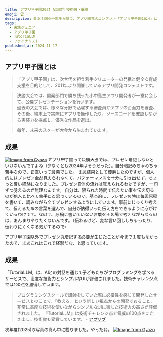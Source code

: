 ```yaml
---
title: アプリ甲子園2024 AI部門 技術賞・優勝
emoji: 🏆
description: 日本全国の中高生が競う、アプリ開発のコンテスト「アプリ甲子園2024」にて、TutoriaLLMプロジェクトがAI部門において本戦に進出し、技術賞と優勝・総務大臣賞を受賞しました。
tags:
  - 未踏ジュニア
  - アプリ甲子園
  - TutoriaLLM
  - ファイナリスト
published_at: 2024-11-17
---
```

## アプリ甲子園とは
> 「アプリ甲子園」は、次世代を担う若手クリエーターの発掘と健全な育成支援を目的として、2011年より開催しているアプリ開発コンテストです。  
  
> 決勝大会では、開発部門で勝ち残った小中高生アプリ開発者が一堂に会して、公開プレゼンテーションを行います。  
過去の大会では、様々な分野で活躍する審査員がアプリの企画力を審査、  
その後、端末上で実際にアプリを操作したり、ソースコードを確認しながら実装力を採点し、優秀な作品を選出。  
  
> 毎年、未来のスターが大会から生まれています。


## 成果
[![Image from Gyazo](https://i.gyazo.com/9f2c4e55ee297af5b2edd0275c0bd4b2.jpg)](https://gyazo.com/9f2c4e55ee297af5b2edd0275c0bd4b2)
アプリ甲子園って決勝大会では、プレゼン暗記しないといけないんですよね（少なくとも2024年はそうだった）。自分暗記めちゃめちゃ苦手なので、正直いって最悪でした。
まあ結果として優勝したのですが、個人的にはプレゼン全然覚えられなくて、パフォーマンスを十分に引き出せず、ちょっと苦い経験になりました。プレゼン自体の流れは覚えられるわけですが、一句ずつ覚えるのが無理なんです。
自分は、限られた時間で伝えたい事を伝え切るのが他人と比べて苦手だと思っているので、基本的に、プレゼンの時は毎回原稿を書いて、読みながら全てプレゼンするようにしています。事前にじっくり考えて、伝えるための言葉を選んで、自分が納得いった伝え方をできるように心がけているわけです。なので、原稿に書いていない言葉をその場で考えながら喋るのは、あんまりやりたくないんです。（伝わるけど、変な言い回ししちゃったり、伝わりにくくなる気がするので）

アプリ甲子園以外でプレゼン丸暗記する必要が生じたことが今まで１度もなかったので、まあこれはこれで経験だな、と思っています。

## 成果

「TutoriaLLM」は、AIとの対話を通じて子どもたちがプログラミングを学べるサービスで、高度な技術力とシンプルなUIが評価されました。技術チャレンジ点では100点を獲得しています。

> プログラミングスクールで講師をしていた際に必要性を感じて開発したサービスとのことで、「教える」という新しい視点からの開発であること、非常に高度な技術を使いながらシンプルなUIに徹した技術力の高さが評価されました。
> 『TutoriaLLM』は技術チャレンジ点で脅威の100点をたたき出し、技術賞も受賞しています。 - [アプリブ](https://app-liv.jp/articles/153341/#:~:text=%E3%81%A8%E6%80%9D%E3%81%84%E3%81%BE%E3%81%99%E3%80%82-,AI%E9%96%8B%E7%99%BA%E9%83%A8%E9%96%80%E3%81%AE%E5%84%AA%E5%8B%9D%E3%81%AF%E3%80%81%E5%B0%8F%E4%B8%AD%E5%AD%A6%E7%94%9F%E3%81%AE%E3%81%9F%E3%82%81,%E3%82%82%E5%8F%97%E8%B3%9E%E3%81%97%E3%81%A6%E3%81%84%E3%81%BE%E3%81%99%E3%80%82&text=%E3%82%82%E3%81%A8%E3%82%82%E3%81%A8%E3%81%AF%E9%9B%A3%E3%81%97%E3%81%84UI%E3%81%A7,%E5%AE%9F%E8%A3%85%E3%81%A7%E3%81%8D%E3%82%8B%E3%82%88%E3%81%86%E9%A0%91%E5%BC%B5%E3%82%8A%E3%81%BE%E3%81%99%E3%80%82)

次年度(2025)の写真の真ん中に載りました。やったね。
[![Image from Gyazo](https://i.gyazo.com/95ad9b58e904d5af3ffb483590b2b75f.webp)](https://gyazo.com/95ad9b58e904d5af3ffb483590b2b75f)
